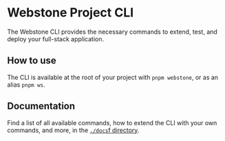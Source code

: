 # Webstone Project CLI

The Webstone CLI provides the necessary commands to extend, test, and deploy your full-stack application.

## How to use

The CLI is available at the root of your project with `pnpm webstone`, or as an alias `pnpm ws`.

## Documentation

Find a list of all available commands, how to extend the CLI with your own commands, and more, in the [`./docs`f directory](./docs).
